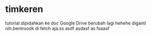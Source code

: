 # timkeren

tutorial dipidahkan ke doc Google Drive
berubah lagi
hehehe diganti nih.bentroook
di fetch aja.ss
asdf
asdasf
as
fsaasf
